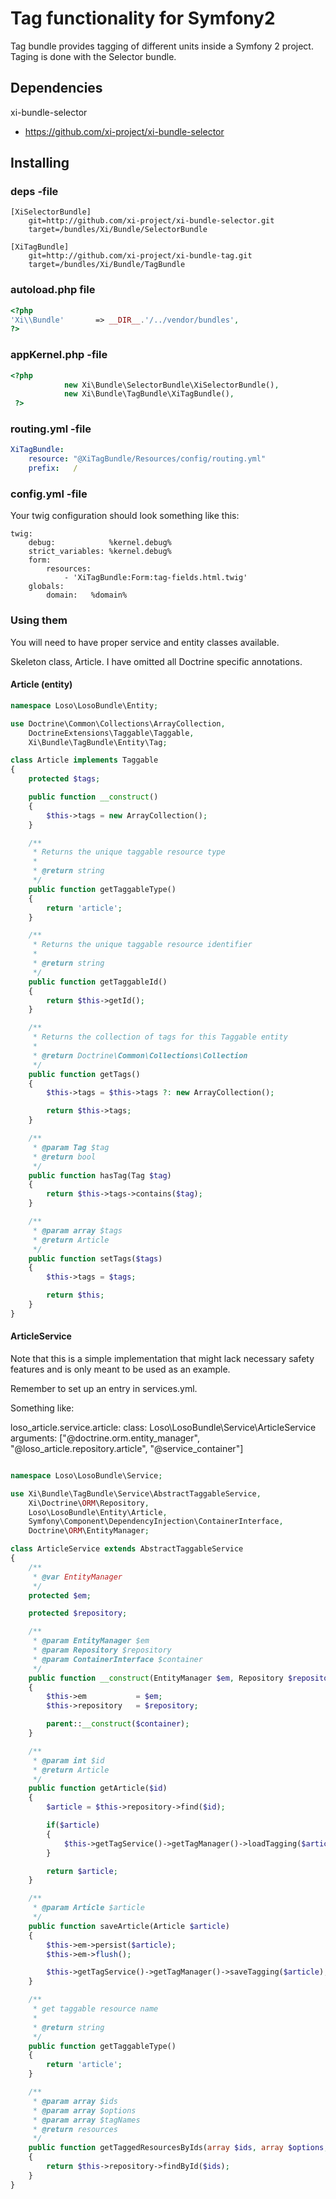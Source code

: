 # Tag functionality for Symfony2

Tag bundle provides tagging of different units inside a Symfony 2 project. Taging is done with the Selector bundle.


## Dependencies

xi-bundle-selector
* https://github.com/xi-project/xi-bundle-selector

## Installing

### deps -file
```
[XiSelectorBundle]
    git=http://github.com/xi-project/xi-bundle-selector.git
    target=/bundles/Xi/Bundle/SelectorBundle

[XiTagBundle]
    git=http://github.com/xi-project/xi-bundle-tag.git
    target=/bundles/Xi/Bundle/TagBundle
```

### autoload.php file
```php
<?php
'Xi\\Bundle'       => __DIR__.'/../vendor/bundles',
?>
```

### appKernel.php -file
```php
<?php
            new Xi\Bundle\SelectorBundle\XiSelectorBundle(),
            new Xi\Bundle\TagBundle\XiTagBundle(),
 ?>
```

### routing.yml -file
```yml
XiTagBundle:
    resource: "@XiTagBundle/Resources/config/routing.yml"
    prefix:   /
```

### config.yml -file

Your twig configuration should look something like this:

```
twig:
    debug:            %kernel.debug%
    strict_variables: %kernel.debug%
    form:
        resources:
            - 'XiTagBundle:Form:tag-fields.html.twig'
    globals:
        domain:   %domain%
```

### Using them

You will need to have proper service and entity classes available.

Skeleton class, Article. I have omitted all Doctrine specific annotations. 

#### Article (entity)

```php
namespace Loso\LosoBundle\Entity;

use Doctrine\Common\Collections\ArrayCollection,
    DoctrineExtensions\Taggable\Taggable,
    Xi\Bundle\TagBundle\Entity\Tag;

class Article implements Taggable
{
    protected $tags;

    public function __construct()
    {
        $this->tags = new ArrayCollection();
    }

    /**
     * Returns the unique taggable resource type
     *
     * @return string
     */
    public function getTaggableType()
    {
        return 'article';
    }

    /**
     * Returns the unique taggable resource identifier
     *
     * @return string
     */
    public function getTaggableId()
    {
        return $this->getId();
    }

    /**
     * Returns the collection of tags for this Taggable entity
     *
     * @return Doctrine\Common\Collections\Collection
     */
    public function getTags()
    {
        $this->tags = $this->tags ?: new ArrayCollection();

        return $this->tags;
    }

    /**
     * @param Tag $tag
     * @return bool
     */
    public function hasTag(Tag $tag)
    {
        return $this->tags->contains($tag);
    }

    /**
     * @param array $tags
     * @return Article
     */
    public function setTags($tags)
    {
        $this->tags = $tags;

        return $this;
    }
}

```

#### ArticleService

Note that this is a simple implementation that might lack necessary safety features and is only meant to be used as an example.

Remember to set up an entry in services.yml.

Something like:

loso_article.service.article:
	class:     Loso\LosoBundle\Service\ArticleService
    arguments: ["@doctrine.orm.entity_manager", "@loso_article.repository.article", "@service_container"]

```php

namespace Loso\LosoBundle\Service;

use Xi\Bundle\TagBundle\Service\AbstractTaggableService,
    Xi\Doctrine\ORM\Repository,
    Loso\LosoBundle\Entity\Article,
    Symfony\Component\DependencyInjection\ContainerInterface,
    Doctrine\ORM\EntityManager;

class ArticleService extends AbstractTaggableService
{
    /**
     * @var EntityManager
     */
    protected $em;

    protected $repository;

    /**
     * @param EntityManager $em
     * @param Repository $repository
     * @param ContainerInterface $container
     */
    public function __construct(EntityManager $em, Repository $repository, ContainerInterface $container)
    {
        $this->em           = $em;
        $this->repository   = $repository;

        parent::__construct($container);
    }

    /**
     * @param int $id
     * @return Article
     */
    public function getArticle($id)
    {
        $article = $this->repository->find($id);

        if($article)
        {
            $this->getTagService()->getTagManager()->loadTagging($article);
        }

        return $article;
    }

    /**
     * @param Article $article
     */
    public function saveArticle(Article $article)
    {
        $this->em->persist($article);
        $this->em->flush();

        $this->getTagService()->getTagManager()->saveTagging($article);
    }

    /**
     * get taggable resource name
     *
     * @return string
     */
    public function getTaggableType()
    {
        return 'article';
    }

    /**
     * @param array $ids
     * @param array $options
     * @param array $tagNames
     * @return resources
     */
    public function getTaggedResourcesByIds(array $ids, array $options, array $tagNames)
    {
        return $this->repository->findById($ids);
    }
}
```